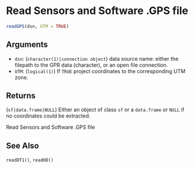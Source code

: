 # Read Sensors and Software .GPS file

```r
readGPS(dsn, UTM = TRUE)
```

## Arguments

- `dsn`: (`character(1)|connection object`) data source name: either the filepath to the GPR data (character), or an open file connection.
- `UTM`: (`logical(1)`) If `TRUE` project coordinates to the corresponding UTM zone.

## Returns

(`sf|data.frame|NULL`) Either an object of class `sf` or a `data.frame` or `NULL` if no coordinates could be extracted.

Read Sensors and Software .GPS file

## See Also

`readDT1()`, `readHD()`
